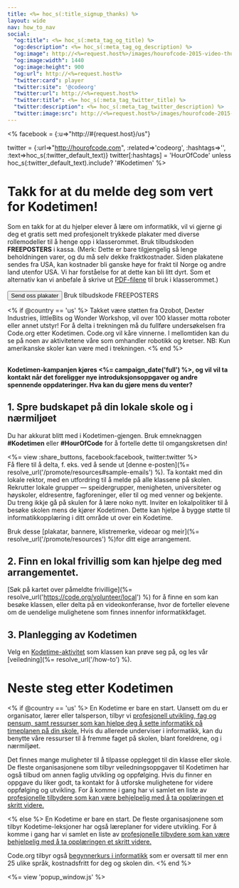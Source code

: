 ```yaml
---
title: <%= hoc_s(:title_signup_thanks) %>
layout: wide
nav: how_to_nav
social:
  "og:title": <%= hoc_s(:meta_tag_og_title) %>
  "og:description": <%= hoc_s(:meta_tag_og_description) %>
  "og:image": http://<%=request.host%>/images/hourofcode-2015-video-thumbnail.png
  "og:image:width": 1440
  "og:image:height": 900
  "og:url": http://<%=request.host%>
  "twitter:card": player
  "twitter:site": '@codeorg'
  "twitter:url": http://<%=request.host%>
  "twitter:title": <%= hoc_s(:meta_tag_twitter_title) %>
  "twitter:description": <%= hoc_s(:meta_tag_twitter_description) %>
  "twitter:image:src": http://<%=request.host%>/images/hourofcode-2015-video-thumbnail.png
---
```

<% facebook = {:u=>"http://#{request.host}/us"}

twitter = {:url=>"http://hourofcode.com", :related=>'codeorg', :hashtags=>'', :text=>hoc_s(:twitter_default_text)} twitter[:hashtags] = 'HourOfCode' unless hoc_s(:twitter_default_text).include? '#Kodetimen' %>

# Takk for at du melde deg som vert for Kodetimen!

Som en takk for at du hjelper elever å lære om informatikk, vil vi gjerne gi deg et gratis sett med profesjonelt trykkede plakater med diverse rollemodeller til å henge opp i klasserommet. Bruk tilbudskoden **FREEPOSTERS** i kassa. (Merk: Dette er bare tilgjengelig så lenge beholdningen varer, og du må selv dekke fraktkostnader. Siden plakatene sendes fra USA, kan kostnader bli ganske høye for frakt til Norge og andre land utenfor USA. Vi har forståelse for at dette kan bli litt dyrt. Som et alternativ kan vi anbefale å skrive ut [PDF-filene](https://code.org/inspire) til bruk i klasserommet.)  
<br /> [ <button>Send oss plakater</button>](https://store.code.org/products/code-org-posters-set-of-12) Bruk tilbudskode FREEPOSTERS

<% if @country == 'us' %> Takket være støtten fra Ozobot, Dexter Industries, littleBits og Wonder Workshop, vil over 100 klasser motta roboter eller annet utstyr! For å delta i trekningen må du fullføre undersøkelsen fra Code.org etter Kodetimen. Code.org vil kåre vinnerne. I mellomtiden kan du se på noen av aktivitetene våre som omhandler robotikk og kretser. NB: Kun amerikanske skoler kan være med i trekningen. <% end %>

<br /> **Kodetimen-kampanjen kjøres <%= campaign_date('full') %>, og vil vil ta kontakt når det foreligger nye introduksjonsoppgaver og andre spennende oppdateringer. Hva kan du gjøre mens du venter?**

## 1. Spre budskapet på din lokale skole og i nærmiljøet

Du har akkurat blitt med i Kodetimen-gjengen. Bruk emneknaggen **#Kodetimen** eller **#HourOfCode** for å fortelle dette til omgangskretsen din!

<%= view :share_buttons, facebook:facebook, twitter:twitter %> <br /> Få flere til å delta, f. eks. ved å sende ut [denne e-posten](%= resolve_url('/promote/resources#sample-emails') %). Ta kontakt med din lokale rektor, med en utfordring til å melde på alle klassene på skolen. Rekrutter lokale grupper — speidergrupper, menigheten, universiteter og høyskoler, eldresentre, fagforeninger, eller til og med venner og bekjente. Du treng ikkje gå på skulen for å lære noko nytt. Inviter en lokalpolitiker til å besøke skolen mens de kjører Kodetimen. Dette kan hjelpe å bygge støtte til informatikkopplæring i ditt område ut over ein Kodetime.

Bruk desse [plakatar, bannere, klistremerke, videoar og meir](%= resolve_url('/promote/resources') %)for ditt eige arrangement.

## 2. Finn en lokal frivillig som kan hjelpe deg med arrangementet.

[Søk på kartet over påmeldte frivillige](%= resolve_url('https://code.org/volunteer/local') %) for å finne en som kan besøke klassen, eller delta på en videokonferanse, hvor de forteller elevene om de uendelige mulighetene som finnes innenfor informatikkfaget.

## 3. Planlegging av Kodetimen

Velg en [Kodetime-aktivitet](https://hourofcode.com/learn) som klassen kan prøve seg på, og les vår [veiledning](%= resolve_url('/how-to') %).

# Neste steg etter Kodetimen

<% if @country == 'us' %> En Kodetime er bare en start. Uansett om du er organisator, lærer eller talsperson, tilbyr vi [profesjonell utvikling, fag og pensum, samt ressurser som kan hjelpe deg å sette informatikk på timeplanen på din skole.](https://code.org/yourschool) Hvis du allerede underviser i informatikk, kan du benytte våre ressurser til å fremme faget på skolen, blant foreldrene, og i nærmiljøet.

Det finnes mange muligheter til å tilpasse opplegget til din klasse eller skole. De fleste organisasjonene som tilbyr veiledningsoppgaver til Kodetimen har også tilbud om annen faglig utvikling og oppfølging. Hvis du finner en oppgave du liker godt, ta kontakt for å utforske mulighetene for videre oppfølging og utvikling. For å komme i gang har vi samlet en liste av [profesjonelle tilbydere som kan være behjelpelig med å ta opplæringen et skritt videre.](https://hourofcode.com/beyond)

<% else %> En Kodetime er bare en start. De fleste organisasjonene som tilbyr Kodetime-leksjoner har også læreplaner for videre utvikling. For å komme i gang har vi samlet en liste av [profesjonelle tilbydere som kan være behjelpelig med å ta opplæringen et skritt videre.](https://hourofcode.com/beyond)

Code.org tilbyr også [begynnerkurs i informatikk](https://code.org/educate/curriculum/cs-fundamentals-international) som er oversatt til mer enn 25 ulike språk, kostnadsfritt for deg og skolen din. <% end %>

<%= view 'popup_window.js' %>